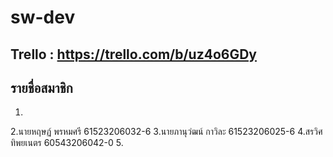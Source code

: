 # sw-dev
## Trello : https://trello.com/b/uz4o6GDy

## รายชื่อสมาชิก
1.
2.นายหฤษฏ์  พรหมศรี   61523206032-6
3.นายภานุวํฒน์  กาวิละ  61523206025-6
4.สรวิศ ทิพยเนตร  60543206042-0
5.
